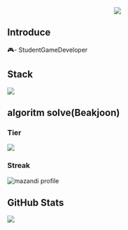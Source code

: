 <div align="center">
  <img src="https://capsule-render.vercel.app/api?type=waving&color=gradient&height=200&section=header&text=Hello%20World!&fontSize=50&animation=twinkling" />
</div>

## Introduce
🎮- StudentGameDeveloper

## Stack
<img src="https://skillicons.dev/icons?i=unity,cs,cpp,c,python" />

## algoritm solve(Beakjoon)
### Tier
<a href="https://solved.ac/tarkwonu" target="_blank"><img src="https://github-readme-solvedac.hyp3rflow.vercel.app/api/?handle=TarkWonu"></a>
### Streak
![mazandi profile](http://mazandi.herokuapp.com/api?handle=tarkwonu&theme=warm)

## GitHub Stats
![](https://github-readme-stats.vercel.app/api?username=TarkWonu&include_all_commits=true&show_icons=true&theme=cobalt)


